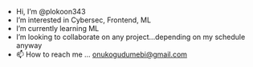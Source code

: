 -  Hi, I’m @plokoon343
-  I’m interested in Cybersec, Frontend, ML
- I’m currently learning ML
- I’m looking to collaborate on any project...depending on my schedule anyway
- 📫 How to reach me ... onukogudumebi@gmail.com
  

<!---
plokoon343/plokoon343 is a ✨ special ✨ repository because its `README.md` (this file) appears on your GitHub profile.
You can click the Preview link to take a look at your changes.
--->
